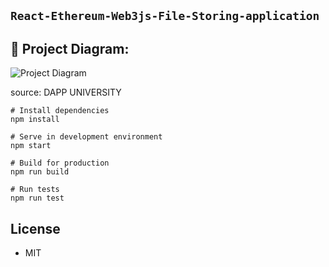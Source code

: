 ## ``` React-Ethereum-Web3js-File-Storing-application ```


## 🔧 Project Diagram:
![Project Diagram](https://i.gyazo.com/2738ea6743a40036756b1b5714ab9fa8.png)

<span>source: DAPP UNIVERSITY</span>

```
# Install dependencies
npm install

# Serve in development environment
npm start

# Build for production
npm run build

# Run tests
npm run test
```

## License

- MIT
